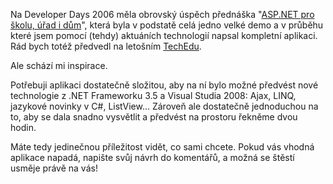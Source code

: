 <!-- dcterms:identifier = aspnetcz#180 -->
<!-- dcterms:title = Navrhněte téma dema na TechEd! -->
<!-- dcterms:abstract = Na Developer Days 2006 měla obrovský úspěch přednáška "ASP.NET pro školu, úřad i dům", která byla v podstatě celá jedno velké demo a v průběhu které jsem pomocí (tehdy) aktuáních technologií napsal kompletní aplikaci. Rád bych totéž předvedl na letošním TechEdu. Ale schází mi inspirace. -->
<!-- np9:categoryId = 6 -->
<!-- x4w:category = Akce a události -->
<!-- np9:authorId = 1 -->
<!-- np9:authorEmail = michal.valasek@altairis.cz -->
<!-- dcterms:creator = Michal Altair Valášek -->
<!-- dcterms:created = 2008-01-23T08:23:01.25+01:00 -->
<!-- dcterms:date = 2008-01-23T08:23:01.25+01:00 -->

Na Developer Days 2006 měla obrovský úspěch přednáška "[ASP.NET pro školu, úřad i dům](http://videoarchiv.altairis.cz/Entry/10-microsoft-developer-days-2006-asp-net-pro-skolu-urad-i-dum.aspx)", která byla v podstatě celá jedno velké demo a v průběhu které jsem pomocí (tehdy) aktuáních technologií napsal kompletní aplikaci. Rád bych totéž předvedl na letošním [TechEdu](http://www.teched.cz/). 

Ale schází mi inspirace.

Potřebuji aplikaci dostatečně složitou, aby na ní bylo možné předvést nové technologie z .NET Frameworku 3.5 a Visual Studia 2008: Ajax, LINQ, jazykové novinky v C#, ListView... Zároveň ale dostatečně jednoduchou na to, aby se dala snadno vysvětlit a předvést na prostoru řekněme dvou hodin.

Máte tedy jedinečnou příležitost vidět, co sami chcete. Pokud vás vhodná aplikace napadá, napište svůj návrh do komentářů, a možná se štěstí usměje právě na vás!